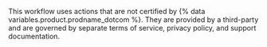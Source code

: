 This workflow uses actions that are not certified by {% data variables.product.prodname_dotcom %}. They are provided by a third-party and are governed by separate terms of service, privacy policy, and support documentation.
